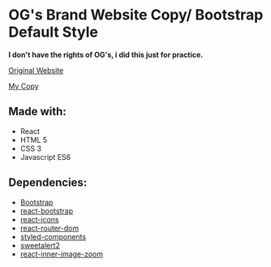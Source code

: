# OG's Brand Website Copy/ Bootstrap Default Style

**I don't have the rights of OG's, i did this just for practice.**

[Original Website](https://www.ogsbrand.com/en/)

[My Copy](https://ogsbrandcopy.netlify.app/)

## Made with:

* React
* HTML 5
* CSS 3
* Javascript ES6

## Dependencies:

* [Bootstrap](https://getbootstrap.com/)
* [react-bootstrap](https://react-bootstrap.github.io/)
* [react-icons](https://react-icons.github.io/react-icons/)
* [react-router-dom](https://v5.reactrouter.com/)
* [styled-components](https://styled-components.com/)
* [sweetalert2](https://sweetalert2.github.io/)
* [react-inner-image-zoom](https://www.npmjs.com/package/react-inner-image-zoom)